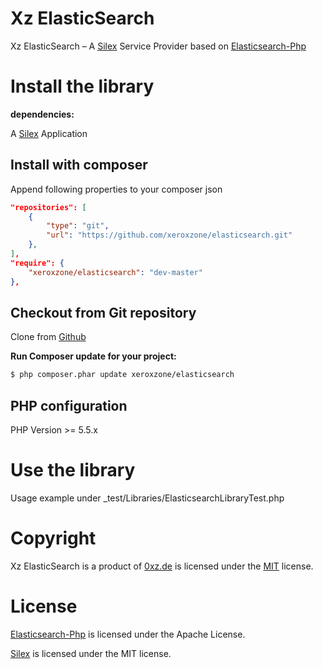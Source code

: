 Xz ElasticSearch
=============================

Xz ElasticSearch – A [Silex][6] Service Provider based on [Elasticsearch-Php][1]

# Install the library

**dependencies:**

A [Silex][6] Application

## Install with composer

Append following properties to your composer json 

```json
"repositories": [
    {
        "type": "git",
        "url": "https://github.com/xeroxzone/elasticsearch.git"
    },
],
"require": {
    "xeroxzone/elasticsearch": "dev-master"
},
```

## Checkout from Git repository

Clone from [Github][2]

**Run Composer update for your project:**

```bash
$ php composer.phar update xeroxzone/elasticsearch
```

## PHP configuration

PHP Version >= 5.5.x

# Use the library

Usage example under _test/Libraries/ElasticsearchLibraryTest.php

# Copyright

Xz ElasticSearch is a product of [0xz.de][4]
is licensed under the [MIT][license] license.

# License

[Elasticsearch-Php][1] is licensed under the Apache License.

[Silex][6] is licensed under the MIT license.


[1]: http://www.elasticsearch.org/guide/en/elasticsearch/client/php-api
[2]: https://github.com/xeroxzone/elasticsearch
[4]: http://www.0xz.de
[5]: http://symfony.com
[6]: http://silex.sensiolabs.org
[license]: https://github.com/xeroxzone/elasticsearch/blob/master/LICENSE
